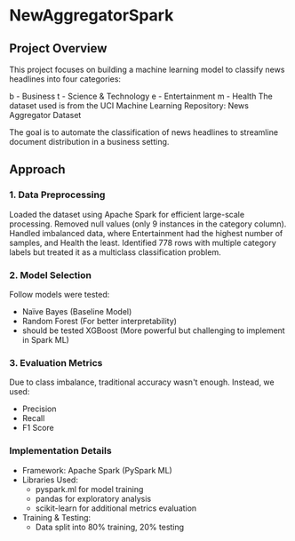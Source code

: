 # NewAggregatorSpark

## Project Overview
This project focuses on building a machine learning model to classify news headlines into four categories:

b - Business
t - Science & Technology
e - Entertainment
m - Health
The dataset used is from the UCI Machine Learning Repository:
News Aggregator Dataset

The goal is to automate the classification of news headlines to streamline document distribution in a business setting.

## Approach
### 1. Data Preprocessing
Loaded the dataset using Apache Spark for efficient large-scale processing.
Removed null values (only 9 instances in the category column).
Handled imbalanced data, where Entertainment had the highest number of samples, and Health the least.
Identified 778 rows with multiple category labels but treated it as a multiclass classification problem.
### 2. Model Selection
Follow models were tested:

* Naïve Bayes (Baseline Model)
* Random Forest (For better interpretability)
* should be tested XGBoost (More powerful but challenging to implement in Spark ML)
### 3. Evaluation Metrics
Due to class imbalance, traditional accuracy wasn't enough. Instead, we used:

* Precision
* Recall
* F1 Score
### Implementation Details
* Framework: Apache Spark (PySpark ML)
* Libraries Used:
  * pyspark.ml for model training
  * pandas for exploratory analysis
  * scikit-learn for additional metrics evaluation
* Training & Testing:
  * Data split into 80% training, 20% testing
